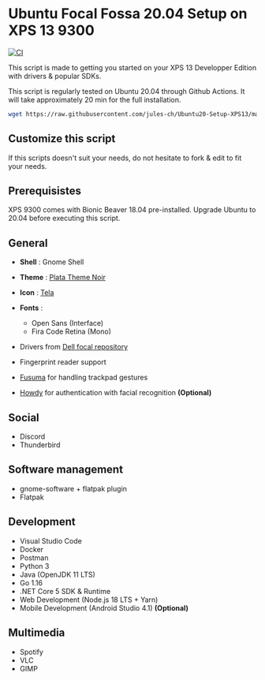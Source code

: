 # Ubuntu Focal Fossa 20.04 Setup on XPS 13 9300

[![CI](https://github.com/jules-ch/Ubuntu20-Setup-XPS13/actions/workflows/main.yml/badge.svg)](https://github.com/jules-ch/Ubuntu20-Setup-XPS13/actions/workflows/main.yml)

This script is made to getting you started on your XPS 13 Developper Edition with drivers & popular SDKs.

This script is regularly tested on Ubuntu 20.04 through Github Actions.
It will take approximately 20 min for the full installation.

```bash
wget https://raw.githubusercontent.com/jules-ch/Ubuntu20-Setup-XPS13/master/setup.sh && sudo chmod +x setup.sh && ./setup.sh
```

## Customize this script

If this scripts doesn't suit your needs, do not hesitate to fork & edit to fit your needs.

## Prerequisistes

XPS 9300 comes with Bionic Beaver 18.04 pre-installed. 
Upgrade Ubuntu to 20.04 before executing this script.

## General

- **Shell** : Gnome Shell
- **Theme** : [Plata Theme Noir](https://gitlab.com/tista500/plata-theme)
- **Icon** : [Tela](https://github.com/vinceliuice/Tela-icon-theme)
- **Fonts** :
  - Open Sans (Interface)
  - Fira Code Retina (Mono)

- Drivers from [Dell focal repository](http://dell.archive.canonical.com/dists/focal-somerville-melisa/)
- Fingerprint reader support
- [Fusuma](https://github.com/iberianpig/fusuma) for handling trackpad gestures
- [Howdy](https://github.com/boltgolt/howdy) for authentication with facial recognition **(Optional)**


## Social

- Discord
- Thunderbird

## Software management

- gnome-software + flatpak plugin
- Flatpak

## Development

- Visual Studio Code
- Docker
- Postman
- Python 3
- Java (OpenJDK 11 LTS)
- Go 1.16
- .NET Core 5 SDK & Runtime
- Web Development (Node.js 18 LTS + Yarn)
- Mobile Development (Android Studio 4.1) **(Optional)**
    
## Multimedia

- Spotify
- VLC
- GIMP

